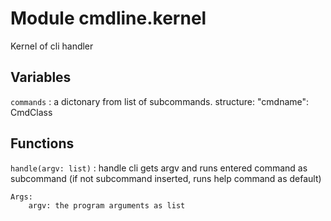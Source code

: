 Module cmdline.kernel
=====================
Kernel of cli handler

Variables
---------

    
`commands`
:   a dictonary from list of subcommands.
    structure: "cmdname": CmdClass

Functions
---------

    
`handle(argv: list)`
:   handle cli
    gets argv and runs entered command as subcommand (if not subcommand inserted, runs help command as default)
    
    Args:
        argv: the program arguments as list